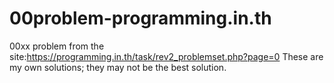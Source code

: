 # 00problem-programming.in.th
00xx problem from the site:https://programming.in.th/task/rev2_problemset.php?page=0
These are my own solutions; they may not be the best solution.

